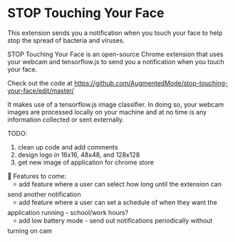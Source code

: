 # STOP Touching Your Face

This extension sends you a notification when you touch your face to help stop the spread of bacteria and viruses. 

STOP Touching Your Face is an open-source Chrome extension that uses your webcam and tensorflow.js to send you a notification when you touch your face.

Check out the code at https://github.com/AugmentedMode/stop-touching-your-face/edit/master/

It makes use of a tensorflow.js image classifier. In doing so, your webcam images are processed locally on your machine and at no time is any information collected or sent externally.


TODO:

1) clean up code and add comments
2) design logo in 16x16, 48x48, and 128x128
3) get new image of application for chrome store

🚀 Features to come: <br>
  &nbsp;&nbsp;&nbsp;⭐️ add feature where a user can select how long until the extension can send another notification <br>
  &nbsp;&nbsp;&nbsp;⭐️ add feature where a user can set a schedule of when they want the application running - school/work hours? <br> 
  &nbsp;&nbsp;&nbsp;⭐️ add low battery mode - send out notifications periodically without turning on cam
